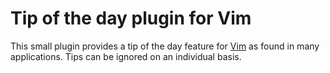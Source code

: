 # Tip of the day plugin for Vim

This small plugin provides a tip of the day feature for
[Vim](http://www.vim.org) as found in many applications.  Tips can be ignored
on an individual basis.
